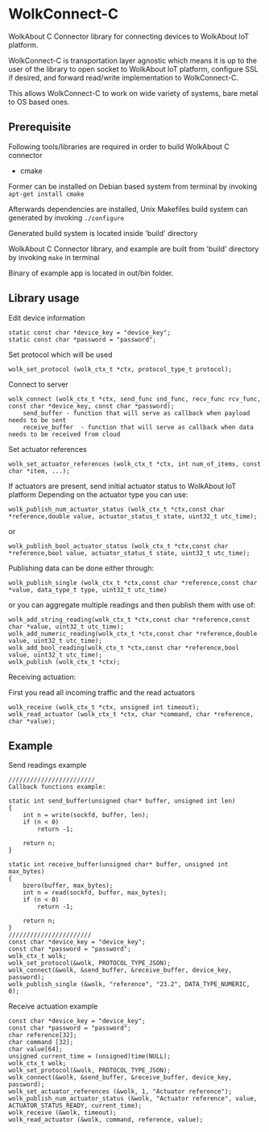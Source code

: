 # WolkConnect-C
WolkAbout C Connector library for connecting devices to WolkAbout IoT platform.

WolkConnect-C is transportation layer agnostic which means it is up to the user of the library to
open socket to WolkAbout IoT platform, configure SSL if desired, and forward read/write implementation to WolkConnect-C.

This allows WolkConnect-C to work on wide variety of systems, bare metal to OS based ones.

Prerequisite
------
Following tools/libraries are required in order to build WolkAbout C connector

 * cmake

Former can be installed on Debian based system from terminal by invoking
`apt-get install cmake`

Afterwards dependencies are installed, Unix Makefiles build system can generated by invoking
`./configure`

Generated build system is located inside 'build' directory

WolkAbout C Connector library, and example are built from 'build' directory by invoking
`make` in terminal

Binary of example app is located in out/bin folder.

## Library usage

Edit device information

```
static const char *device_key = "device_key";
static const char *password = "password";

```

Set protocol which will be used

```
wolk_set_protocol (wolk_ctx_t *ctx, protocol_type_t protocol);
```

Connect to server

```
wolk_connect (wolk_ctx_t *ctx, send_func snd_func, recv_func rcv_func, const char *device_key, const char *password);
    send_buffer - function that will serve as callback when payload needs to be sent
    receive_buffer  - function that will serve as callback when data needs to be received from cloud
```

Set actuator references

```
wolk_set_actuator_references (wolk_ctx_t *ctx, int num_of_items, const char *item, ...);
```

If actuators are present, send initial actuator status to WolkAbout IoT platform
Depending on the actuator type you can use:

```
wolk_publish_num_actuator_status (wolk_ctx_t *ctx,const char *reference,double value, actuator_status_t state, uint32_t utc_time);
```
or
```
wolk_publish_bool_actuator_status (wolk_ctx_t *ctx,const char *reference,bool value, actuator_status_t state, uint32_t utc_time);
```

Publishing data can be done either through:

```
wolk_publish_single (wolk_ctx_t *ctx,const char *reference,const char *value, data_type_t type, uint32_t utc_time)
```
or you can aggregate multiple readings and then publish them with use of:

```
wolk_add_string_reading(wolk_ctx_t *ctx,const char *reference,const char *value, uint32_t utc_time);
wolk_add_numeric_reading(wolk_ctx_t *ctx,const char *reference,double value, uint32_t utc_time);
wolk_add_bool_reading(wolk_ctx_t *ctx,const char *reference,bool value, uint32_t utc_time);
wolk_publish (wolk_ctx_t *ctx);
```

Receiving actuation:

First you read all incoming traffic and the read actuators

```
wolk_receive (wolk_ctx_t *ctx, unsigned int timeout);
wolk_read_actuator (wolk_ctx_t *ctx, char *command, char *reference, char *value);
```

## Example
Send readings example

```
////////////////////////
Callback functions example:

static int send_buffer(unsigned char* buffer, unsigned int len)
{
    int n = write(sockfd, buffer, len);
    if (n < 0)
        return -1;

    return n;
}

static int receive_buffer(unsigned char* buffer, unsigned int max_bytes)
{
    bzero(buffer, max_bytes);
    int n = read(sockfd, buffer, max_bytes);
    if (n < 0)
        return -1;

    return n;
}
///////////////////////
const char *device_key = "device_key";
const char *password = "password";
wolk_ctx_t wolk;
wolk_set_protocol(&wolk, PROTOCOL_TYPE_JSON);
wolk_connect(&wolk, &send_buffer, &receive_buffer, device_key, password);
wolk_publish_single (&wolk, "reference", "23.2", DATA_TYPE_NUMERIC, 0);
```

Receive actuation example

```
const char *device_key = "device_key";
const char *password = "password";
char reference[32];
char command [32];
char value[64];
unsigned current_time = (unsigned)time(NULL);
wolk_ctx_t wolk;
wolk_set_protocol(&wolk, PROTOCOL_TYPE_JSON);
wolk_connect(&wolk, &send_buffer, &receive_buffer, device_key, password);
wolk_set_actuator_references (&wolk, 1, "Actuator reference");
wolk_publish_num_actuator_status (&wolk, "Actuator reference", value, ACTUATOR_STATUS_READY, current_time);
wolk_receive (&wolk, timeout);
wolk_read_actuator (&wolk, command, reference, value);
```
